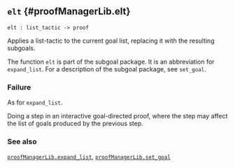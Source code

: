 ## `elt` {#proofManagerLib.elt}


```
elt : list_tactic -> proof
```



Applies a list-tactic to the current goal list,
replacing it with the resulting subgoals.


The function `elt` is part of the subgoal package. It is an abbreviation for
`expand_list`. For a description of the subgoal package, see `set_goal`.

### Failure

As for `expand_list`.


Doing a step in an interactive goal-directed proof,
where the step may affect the list of goals produced by the previous step.

### See also

[`proofManagerLib.expand_list`](#proofManagerLib.expand_list), [`proofManagerLib.set_goal`](#proofManagerLib.set_goal)

